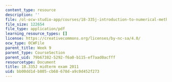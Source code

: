```yaml
---
content_type: resource
description: ''
file: /ol-ocw-studio-app/courses/18-335j-introduction-to-numerical-methods-spring-2019/bb00dd1db805cb68678da9c0d452f273_MIT18_335JS19_exam11.pdf
file_size: 122654
file_type: application/pdf
learning_resource_types: []
license: https://creativecommons.org/licenses/by-nc-sa/4.0/
ocw_type: OCWFile
parent_title: Week 9
parent_type: CourseSection
parent_uid: 79b67382-5292-f6a0-b115-ef7aad0acfff
resourcetype: Document
title: 18.335J midterm exam 2011
uid: bb00dd1d-b805-cb68-678d-a9c0d452f273
---
```


